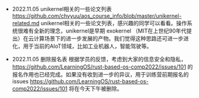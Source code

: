 - 2022.11.05 unikernel相关的一些论文列表
https://github.com/chyyuu/aos_course_info/blob/master/unikernel-related.md  unikernel相关的一些论文列表，感兴趣的同学可以看看。操作系统很难有全新的理念，unikernel是早期 exokernel （MIT在上世纪90年代提出）在云计算场景下的进一步发展的产物。我们觉得这种思路还可进一步进化，用于当前的AIoT领域，比如工业机器人，智能驾驶等。

- 2022.11.05 删除报名表
根据学员的反馈，考虑到大家的信息安全和隐私， https://github.com/LearningOS/rust-based-os-comp2022/issues/101 的报名作用也已经完成。如果没有收到进一步的异议，用于训练营前期报名的issues https://github.com/LearningOS/rust-based-os-comp2022/issues/101 将在今天下午被删除。
